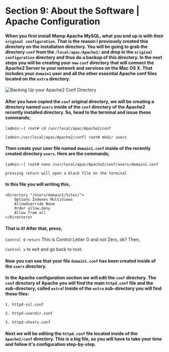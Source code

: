 # Section 9: About the Software | Apache Configuration

#### When you first install Mamp Apache MySQL, what you end up is with their ```original configuration```. That is the reason I previously created this directory on the installation directory. You will be going to grab the directory ```conf``` from the ```/local/apac/Apache2/``` and drop in the ```original configuration``` directory and thus do a backup of this directory. In the next steps you will be creating your ```new``` ```conf``` directory that will connect the Apache2 Server to your network and services on the Mac OS X. That includes your ```domain1``` user and all the other essential Apache conf files located on the ```extra``` directory.

![Backing Up your Apache2 Conf Directory]({{site.baseurl}}/img/apache-conf-1280px-001.png)

#### After you have copied the ```conf``` original directory, we will be creating a directory named ```users``` inside of the ```conf``` directory of the Apache2 recently installed directory. So, head to the terminal and issue these commands;

```[admin:~] root# cd /usr/local/apac/Apache2/conf``` 

```[admin:/usr/local/apac/Apache2/conf] root# mkdir users```

#### Then create your user file named ```domain1.conf``` inside of the recently created directory ```users```. Here are the commands;

```[admin:~] root# nano /usr/local/apac/Apache2/conf/users/domain1.conf``` 

```pressing return will open a black file on the terminal```

#### In this file you will writing this,

````
<Directory "/Users/domain1/Sites/">
    Options Indexes MultiViews
    AllowOverride None
    Order allow,deny
    Allow from all
</Directory>

````
#### That is it! After that, press,

```Control O``` ```return``` This is Control Letter O and not Zero, ok? Then,

```Control x``` to exit and go back to root.

#### Now you can see that your file ```domain1.conf``` has been created inside of the ```users``` directory.

#### In the Apache configuration section we will edit the ```conf``` directory. The ```conf``` directory of Apache you will find the main ```httpd.conf``` file and the sub-directory, called ```extra```! Inside of the ```extra``` sub-directory you will find these files:

````
1. httpd-ssl.conf

2. httpd-userdir.conf

3. httpd-vhosts.conf

````

#### Next we will be editing the ```httpd.conf``` file located inside of the ```Apache2/conf``` directory. This is a big file, so you will have to take your time and follow it's configuration step-by-step.





